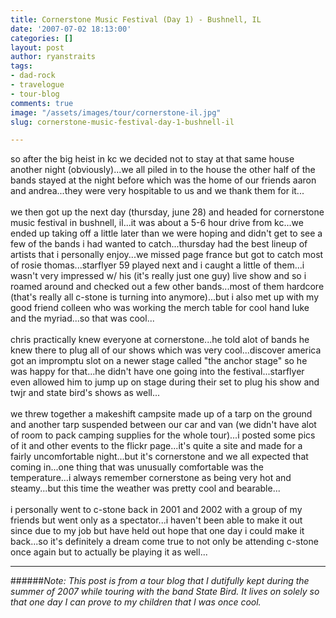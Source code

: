 ```yaml
---
title: Cornerstone Music Festival (Day 1) - Bushnell, IL
date: '2007-07-02 18:13:00'
categories: []
layout: post
author: ryanstraits
tags:
- dad-rock
- travelogue
- tour-blog
comments: true
image: "/assets/images/tour/cornerstone-il.jpg"
slug: cornerstone-music-festival-day-1-bushnell-il

---
```

<!-- break -->

so after the big heist in kc we decided not to stay at that same house another night (obviously)...we all piled in to the house the other half of the bands stayed at the night before which was the home of our friends aaron and andrea...they were very hospitable to us and we thank them for it...<br /><br />we then got up the next day (thursday, june 28) and headed for cornerstone music festival in bushnell,  il...it was about a 5-6 hour drive from kc...we ended up taking off a little later than we were hoping and didn't get to see a few of the bands i had wanted to catch...thursday had the best lineup of artists that i personally enjoy...we missed page france but got to catch most of rosie thomas...starflyer 59 played next and i caught a little of them...i wasn't very impressed w/ his (it's really just one guy) live show and so i roamed around and checked out a few other bands...most of them hardcore (that's really all c-stone is turning into anymore)...but i also met up with my good friend colleen who was working the merch table for cool hand luke and the myriad...so that was cool...<br /><br />chris practically knew everyone at cornerstone...he told alot of bands he knew there to plug all of our shows which was very cool...discover america got an impromptu slot on a newer stage called "the anchor stage" so he was happy for that...he didn't have one going into the festival...starflyer even allowed him to jump up on stage during their set to plug his show and twjr and state bird's shows as well...<br /><br />we threw together a makeshift campsite made up of a tarp on the ground and another tarp suspended between our car and van (we didn't have alot of room to pack camping supplies for the whole tour)...i posted some pics of it and other events to the flickr page...it's quite a site and made for a fairly uncomfortable night...but it's cornerstone and we all expected that coming in...one thing that was unusually comfortable was the temperature...i always remember cornerstone as being very hot and steamy...but this time the weather was pretty cool and bearable...<br /><br />i personally went to c-stone back in 2001 and 2002 with a group of my friends but went only as a spectator...i haven't been able to make it out since due to my job but have held out hope that one day i could make it back...so it's definitely a dream come true to not only be attending c-stone once again but to actually be playing it as well...

---

######*Note: This post is from a tour blog that I dutifully kept during the summer of 2007 while touring with the band State Bird. It lives on solely so that one day I can prove to my children that I was once cool.*
